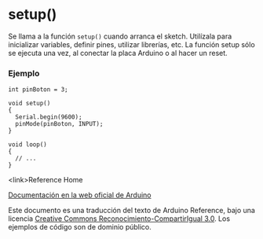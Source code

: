 # setup()

Se llama a la función ```setup()``` cuando arranca el sketch. Utilízala para inicializar variables, definir pines, utilizar librerías, etc. La función setup sólo se ejecuta una vez, al conectar la placa Arduino o al hacer un reset.

### Ejemplo

```Arduino 
int pinBoton = 3;

void setup()
{
  Serial.begin(9600);
  pinMode(pinBoton, INPUT);
}

void loop()
{
  // ...
}
```

\<link\>Reference Home


[Documentación en la web oficial de Arduino](https://www.arduino.cc/en/Reference/Setup)

Este documento es una traducción del texto de Arduino Reference, bajo una licencia [Creative Commons Reconocimiento-CompartirIgual 3.0](https://creativecommons.org/licenses/by-sa/3.0/es/). Los ejemplos de código son de dominio público.
